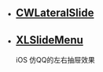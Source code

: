 
* ## [CWLateralSlide](https://github.com/ChavezChen/CWLateralSlide)


* ##  [XLSlideMenu](https://github.com/mengxianliang/XLSlideMenu)
  iOS 仿QQ的左右抽屉效果
